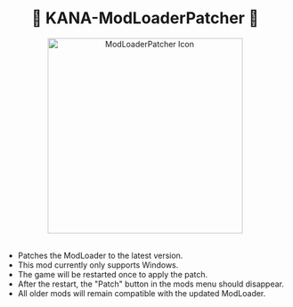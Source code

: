 <div align="center">

  # 🔼 KANA-ModLoaderPatcher 🔼

<img alt="ModLoaderPatcher Icon" src="https://github.com/BrotatoMods/KANA-ModLoaderPatcher/assets/41547570/fbbc669a-18df-4b6e-9fbf-b7ce075d4516" width="350" />

  
</div>

<br/>

- Patches the ModLoader to the latest version.   
- This mod currently only supports Windows.   
- The game will be restarted once to apply the patch.   
- After the restart, the "Patch" button in the mods menu should disappear.   
- All older mods will remain compatible with the updated ModLoader.   




